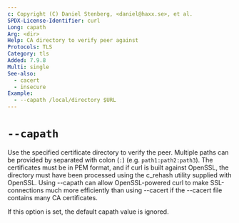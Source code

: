 ```yaml
---
c: Copyright (C) Daniel Stenberg, <daniel@haxx.se>, et al.
SPDX-License-Identifier: curl
Long: capath
Arg: <dir>
Help: CA directory to verify peer against
Protocols: TLS
Category: tls
Added: 7.9.8
Multi: single
See-also:
  - cacert
  - insecure
Example:
  - --capath /local/directory $URL
---
```


# `--capath`

Use the specified certificate directory to verify the peer. Multiple paths can
be provided by separated with colon (`:`) (e.g. `path1:path2:path3`). The
certificates must be in PEM format, and if curl is built against OpenSSL, the
directory must have been processed using the c_rehash utility supplied with
OpenSSL. Using --capath can allow OpenSSL-powered curl to make SSL-connections
much more efficiently than using --cacert if the --cacert file contains many
CA certificates.

If this option is set, the default capath value is ignored.
